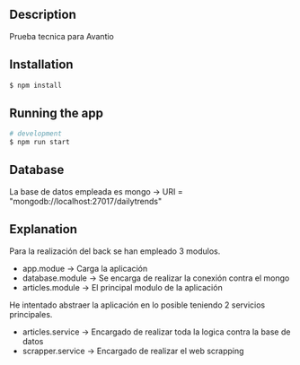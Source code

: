 ## Description

Prueba tecnica para Avantio

## Installation

```bash
$ npm install
```

## Running the app

```bash
# development
$ npm run start
```

## Database

La base de datos empleada es mongo -> URI = "mongodb://localhost:27017/dailytrends"

## Explanation

Para la realización del back se han empleado 3 modulos.

- app.modue -> Carga la aplicación
- database.module -> Se encarga de realizar la conexión contra el mongo
- articles.module -> El principal modulo de la aplicación

He intentado abstraer la aplicación en lo posible teniendo 2 servicios principales.

- articles.service -> Encargado de realizar toda la logica contra la base de datos
- scrapper.service -> Encargado de realizar el web scrapping


